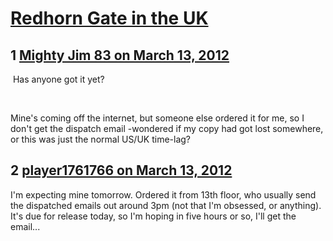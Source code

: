 # [Redhorn Gate in the UK](https://community.fantasyflightgames.com/topic/61758-redhorn-gate-in-the-uk/)

## 1 [Mighty Jim 83 on March 13, 2012](https://community.fantasyflightgames.com/topic/61758-redhorn-gate-in-the-uk/?do=findComment&comment=605031)

 Has anyone got it yet?

 

Mine's coming off the internet, but someone else ordered it for me, so I don't get the dispatch email -wondered if my copy had got lost somewhere, or this was just the normal US/UK time-lag?

## 2 [player1761766 on March 13, 2012](https://community.fantasyflightgames.com/topic/61758-redhorn-gate-in-the-uk/?do=findComment&comment=605064)

I'm expecting mine tomorrow. Ordered it from 13th floor, who usually send the dispatched emails out around 3pm (not that I'm obsessed, or anything). It's due for release today, so I'm hoping in five hours or so, I'll get the email...

